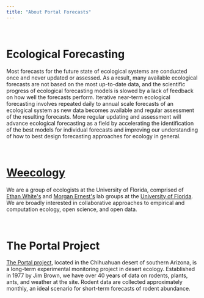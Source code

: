 ```yaml
---
title: "About Portal Forecasts"
---
```

<br>

# Ecological Forecasting

Most forecasts for the future state of ecological systems are conducted once and never updated or assessed. As a result, many available ecological forecasts are not based on the most up-to-date data, and the scientific progress of ecological forecasting models is slowed by a lack of feedback on how well the forecasts perform. Iterative near-term ecological forecasting involves repeated daily to annual scale forecasts of an ecological system as new data becomes available and regular assessment of the resulting forecasts. More regular updating and assessment will advance ecological forecasting as a field by accelerating the identification of the best models for individual forecasts and improving our understanding of how to best design forecasting approaches for ecology in general. 

<br>

# [Weecology](http://weecology.org/) 

We are a group of ecologists at the University of Florida, comprised of [Ethan White's](http://whitelab.weecology.org/) and [Morgan Ernest's](http://ernestlab.weecology.org/) lab groups at the [University of Florida](http://www.wec.ufl.edu/). We are broadly interested in collaborative approaches to empirical and computation ecology, open science, and open data.

<br>

# The Portal Project

[The Portal project](http://portal.weecology.org/), located in the Chihuahuan desert of southern Arizona, is a long-term experimental monitoring project in desert ecology. Established in 1977 by Jim Brown, we have over 40 years of data on rodents, plants, ants, and weather at the site. Rodent data are collected approximately monthly, an ideal scenario for short-term forecasts of rodent abundance.


